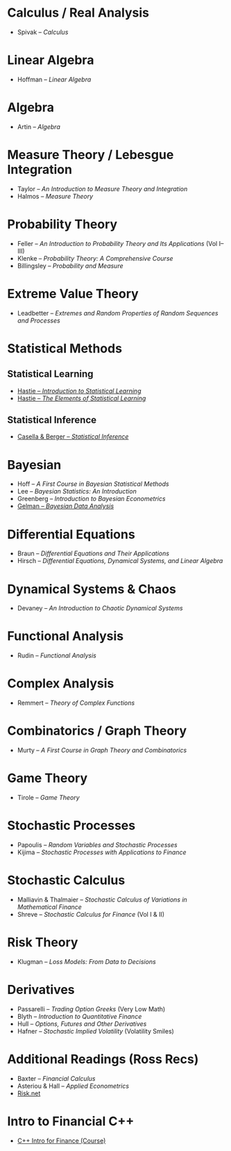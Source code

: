 # Calculus / Real Analysis
- Spivak – *Calculus*

# Linear Algebra
- Hoffman – *Linear Algebra*

# Algebra
- Artin – *Algebra*

# Measure Theory / Lebesgue Integration
- Taylor – *An Introduction to Measure Theory and Integration*
- Halmos – *Measure Theory*

# Probability Theory
- Feller – *An Introduction to Probability Theory and Its Applications* (Vol I–III)
- Klenke – *Probability Theory: A Comprehensive Course*
- Billingsley – *Probability and Measure*

# Extreme Value Theory
- Leadbetter – *Extremes and Random Properties of Random Sequences and Processes*

# Statistical Methods
## Statistical Learning
- [Hastie – *Introduction to Statistical Learning*](https://hastie.su.domains/ISLP/ISLP_website.pdf.download.html)
- [Hastie – *The Elements of Statistical Learning*](https://hastie.su.domains/ElemStatLearn/)

## Statistical Inference
- [Casella & Berger – *Statistical Inference*](https://pages.stat.wisc.edu/~shao/stat610/Casella_Berger_Statistical_Inference.pdf)

# Bayesian
- Hoff – *A First Course in Bayesian Statistical Methods*
- Lee – *Bayesian Statistics: An Introduction*
- Greenberg – *Introduction to Bayesian Econometrics*
- [Gelman – *Bayesian Data Analysis*](https://sites.stat.columbia.edu/gelman/book/)

# Differential Equations
- Braun – *Differential Equations and Their Applications*
- Hirsch – *Differential Equations, Dynamical Systems, and Linear Algebra*

# Dynamical Systems & Chaos
- Devaney – *An Introduction to Chaotic Dynamical Systems*

# Functional Analysis
- Rudin – *Functional Analysis*

# Complex Analysis
- Remmert – *Theory of Complex Functions*

# Combinatorics / Graph Theory
- Murty – *A First Course in Graph Theory and Combinatorics*

# Game Theory
- Tirole – *Game Theory*

# Stochastic Processes
- Papoulis – *Random Variables and Stochastic Processes*
- Kijima – *Stochastic Processes with Applications to Finance*

# Stochastic Calculus
- Malliavin & Thalmaier – *Stochastic Calculus of Variations in Mathematical Finance*
- Shreve – *Stochastic Calculus for Finance* (Vol I & II)

# Risk Theory
- Klugman – *Loss Models: From Data to Decisions*

# Derivatives
- Passarelli – *Trading Option Greeks* (Very Low Math)
- Blyth – *Introduction to Quantitative Finance*
- Hull – *Options, Futures and Other Derivatives*
- Hafner – *Stochastic Implied Volatility* (Volatility Smiles)

# Additional Readings (Ross Recs)
- Baxter – *Financial Calculus*
- Asteriou & Hall – *Applied Econometrics*
- [Risk.net](https://www.risk.net)

# Intro to Financial C++
- [C++ Intro for Finance (Course)](https://nms.kcl.ac.uk/john.armstrong/courses/courses.html)
